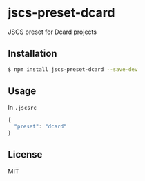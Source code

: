 # jscs-preset-dcard

JSCS preset for Dcard projects

## Installation

``` bash
$ npm install jscs-preset-dcard --save-dev
```

## Usage

In `.jscsrc`

``` js
{
  "preset": "dcard"
}
```

## License

MIT